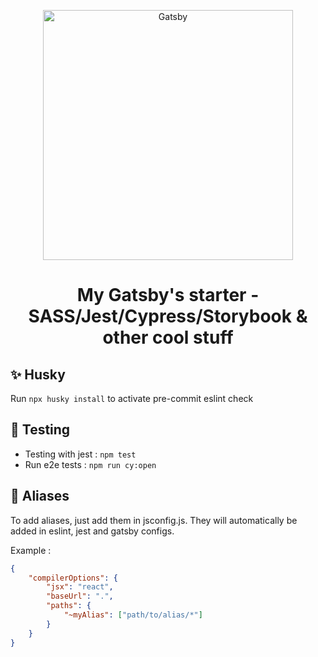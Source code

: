 <p align="center">
    <img alt="Gatsby" src="https://res.cloudinary.com/anthony-jeamme-stuff/image/upload/v1617360957/shares/anthony-jeamme-gatsby-starter.svg" width="400" />
</p>
<h1 align="center">
  My Gatsby's starter - SASS/Jest/Cypress/Storybook & other cool stuff
</h1>

## ✨ Husky

Run `npx husky install` to activate pre-commit eslint check

## 🧪 Testing

- Testing with jest : `npm test`
- Run e2e tests : `npm run cy:open`

## 💫 Aliases

To add aliases, just add them in jsconfig.js. They will automatically be added in eslint, jest and gatsby configs.

Example :

```json
{
	"compilerOptions": {
		"jsx": "react",
		"baseUrl": ".",
		"paths": {
			"~myAlias": ["path/to/alias/*"]
		}
	}
}
```
